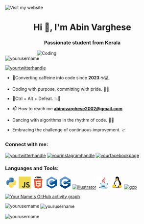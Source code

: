 ![Visit my website](https://firebasestorage.googleapis.com/v0/b/flexi-coding.appspot.com/o/dempgi7-520f8d5f-63d4-4453-8822-dbc149ae27f8.gif?alt=media&token=91c0c7b2-93c3-4029-b011-1a8703c5730d)

<h1 align="center">Hi 👋, I'm Abin Varghese</h1>
<h3 align="center"> Passionate student from Kerala</h3>
<img align="right" alt="Coding" width="400" src="https://media.giphy.com/media/v1.Y2lkPTc5MGI3NjExdmN4ZXd2OWpnOHBuaXo2Njd5emg2cWg3ZnNsdWNkbHAyZm1iOGExdyZlcD12MV9pbnRlcm5hbF9naWZfYnlfaWQmY3Q9Zw/SWoSkN6DxTszqIKEqv/giphy.gif">


<p align="left"> <img src="https://komarev.com/ghpvc/?username=yourusername&label=Profile%20views&color=0e75b6&style=flat" alt="yourusername" /> </p>

<p align="left"> <a href="https://twitter.com/AbhiramAK8" target="blank"><img src="https://img.shields.io/twitter/url?url=https%3A%2F%2Ftwitter.com%2FAbhiramAK8"
" alt="yourtwitterhandle" /></a> </p>

- 🔭Converting caffeine into code since **2023** ☕️💻

- Coding with purpose, committing with pride. 🎯🚀

- 💬Ctrl + Alt + Defeat. 💥👾

- 📫 How to reach me **abincvarghese2002@gmail.com**

-  Dancing with algorithms in the rhythm of code. 💃🕺
-  Embracing the challenge of continuous improvement. 📈


<h3 align="left">Connect with me:</h3>
<p align="left">
<a href="https://twitter.com/AbhiramAK8" target="_blank"><img align="center" src="https://raw.githubusercontent.com/rahuldkjain/github-profile-readme-generator/master/src/images/icons/Social/twitter.svg" alt="yourtwitterhandle" height="30" width="40" /></a>
<a href="https://www.instagram.com/___abin__varghese___?igsh=anpwNnVia2hpYzNm" target="_blank"><img align="center" src="https://raw.githubusercontent.com/rahuldkjain/github-profile-readme-generator/master/src/images/icons/Social/instagram.svg" alt="yourinstagramhandle" height="30" width="40" /></a>
<a href="https://www.facebook.com/abhiram.sfc.9" target="_blank"><img align="center" src="https://raw.githubusercontent.com/rahuldkjain/github-profile-readme-generator/master/src/images/icons/Social/facebook.svg" alt="yourfacebookpage" height="30" width="40" /></a>

<!-- Add other social media links as necessary -->
</p>

<h3 align="left">Languages and Tools:</h3>
<a href="https://www.python.org" target="_blank" rel="noreferrer"><img src="https://raw.githubusercontent.com/devicons/devicon/master/icons/python/python-original.svg" alt="python" width="40" height="40"/></a>
<a href="https://developer.mozilla.org/en-US/docs/Web/JavaScript" target="_blank" rel="noreferrer"><img src="https://raw.githubusercontent.com/devicons/devicon/master/icons/javascript/javascript-original.svg" alt="javascript" width="40" height="40"/></a>
<a href="https://www.w3.org/html/" target="_blank" rel="noreferrer"><img src="https://raw.githubusercontent.com/devicons/devicon/master/icons/html5/html5-original-wordmark.svg" alt="html5" width="40" height="40"/></a>
<a href="https://www.cprogramming.com/" target="_blank" rel="noreferrer"><img src="https://raw.githubusercontent.com/devicons/devicon/master/icons/c/c-original.svg" alt="c" width="40" height="40"/></a>
<a href="https://www.w3schools.com/cpp/" target="_blank" rel="noreferrer"><img src="https://raw.githubusercontent.com/devicons/devicon/master/icons/cplusplus/cplusplus-original.svg" alt="cplusplus" width="40" height="40"/></a>
<a href="https://www.adobe.com/products/illustrator.html" target="_blank" rel="noreferrer"><img src="https://www.vectorlogo.zone/logos/adobe_illustrator/adobe_illustrator-icon.svg" alt="illustrator" width="40" height="40"/></a>
<a href="https://www.java.com" target="_blank" rel="noreferrer"><img src="https://raw.githubusercontent.com/devicons/devicon/master/icons/java/java-original.svg" alt="java" width="40" height="40"/></a>
<a href="https://www.linux.org/" target="_blank" rel="noreferrer"><img src="https://raw.githubusercontent.com/devicons/devicon/master/icons/linux/linux-original.svg" alt="linux" width="40" height="40"/></a>
<a href="https://cloud.google.com" target="_blank" rel="noreferrer"><img src="https://www.vectorlogo.zone/logos/google_cloud/google_cloud-icon.svg" alt="gcp" width="40" height="40"/></a>

<!-- Customize the list of languages and tools based on your expertise -->

<p align="left">
<!-- Add icons for the languages and tools you're proficient in -->
</p>

[![Your Name's GitHub activity graph](https://activity-graph.herokuapp.com/graph?username=yourusername&&theme=xcode)](https://github.com/yourusername)

<p><img align="left" src="https://github-readme-stats.vercel.app/api/top-langs?username=yourusername&show_icons=true&locale=en&layout=compact&theme=tokyonight" alt="yourusername" /></p>

<p>&nbsp;<img align="center" src="https://github-readme-stats.vercel.app/api?username=yourusername&show_icons=true&locale=en&theme=tokyonight" alt="yourusername" /></p>

<p><img align="center" src="https://github-readme-streak-stats.herokuapp.com/?user=yourusername&&theme=tokyonight" alt="yourusername" /></p>
